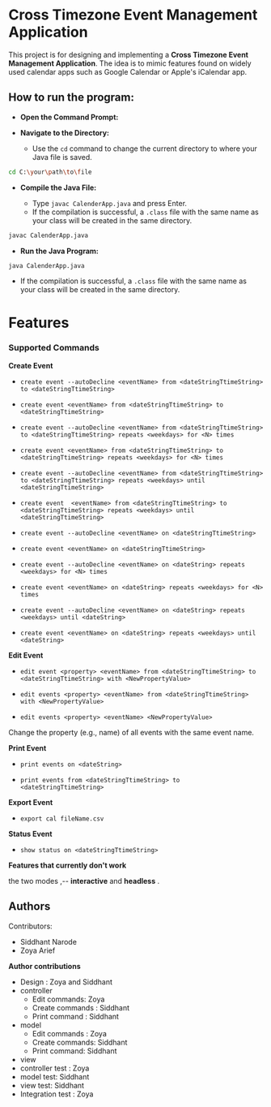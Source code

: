 # Cross Timezone Event Management Application 

This project is for designing and implementing a **Cross Timezone Event Management Application**. The idea is to mimic features found on widely used calendar apps such as Google Calendar or Apple's iCalendar app.



## How to run the program:

-   **Open the Command Prompt:**
    

-   **Navigate to the Directory:**
    
    -   Use the  `cd`  command to change the current directory to where your Java file is saved. 
```bash
cd C:\your\path\to\file
```
- **Compile the Java File:**
    
    -   Type  `javac CalenderApp.java`  and press Enter.
    - If the compilation is successful, a  `.class`  file with the same name as your class will be created in the same directory.
```bash
javac CalenderApp.java
```
 
-   **Run the Java Program:**
    
```bash
java CalenderApp.java
```
   - If the compilation is successful, a  `.class`  file with the same name as your class will be created in the same directory.
   
  
# Features
### Supported Commands

**Create Event**

- `create event --autoDecline <eventName> from <dateStringTtimeString> to <dateStringTtimeString>`
- `create event <eventName> from <dateStringTtimeString> to <dateStringTtimeString>`

- `create event --autoDecline <eventName> from <dateStringTtimeString> to <dateStringTtimeString> repeats <weekdays> for <N> times`
- `create event <eventName> from <dateStringTtimeString> to <dateStringTtimeString> repeats <weekdays> for <N> times`

- `create event --autoDecline <eventName> from <dateStringTtimeString> to <dateStringTtimeString> repeats <weekdays> until <dateStringTtimeString>`
- `create event  <eventName> from <dateStringTtimeString> to <dateStringTtimeString> repeats <weekdays> until <dateStringTtimeString>`

- `create event --autoDecline <eventName> on <dateStringTtimeString>`
- `create event <eventName> on <dateStringTtimeString>`

- `create event --autoDecline <eventName> on <dateString> repeats <weekdays> for <N> times`
- `create event <eventName> on <dateString> repeats <weekdays> for <N> times`

- `create event --autoDecline <eventName> on <dateString> repeats <weekdays> until <dateString>`
- `create event <eventName> on <dateString> repeats <weekdays> until <dateString>` 


**Edit Event**

-   `edit event <property> <eventName> from <dateStringTtimeString> to <dateStringTtimeString> with <NewPropertyValue>`

-   `edit events <property> <eventName> from <dateStringTtimeString> with <NewPropertyValue>`

-   `edit events <property> <eventName> <NewPropertyValue>`

Change the property (e.g., name) of all events with the same event name.


**Print Event**
-   `print events on <dateString>`

-   `print events from <dateStringTtimeString> to <dateStringTtimeString>`


**Export Event**
-   `export cal fileName.csv`


**Status Event**
-   `show status on <dateStringTtimeString>`



**Features that currently don't work**

the two modes ,-- **interactive** and **headless** .




## Authors

Contributors:

- Siddhant Narode  
- Zoya Arief

**Author contributions**

- Design : Zoya and Siddhant
- controller
	- Edit commands: Zoya 
	- Create commands : Siddhant 
	- Print command : Siddhant
- model
  - Edit commands : Zoya
  - Create commands: Siddhant
  - Print command: Siddhant 
- view
- controller test : Zoya
- model test: Siddhant
- view test: Siddhant
- Integration test : Zoya 




